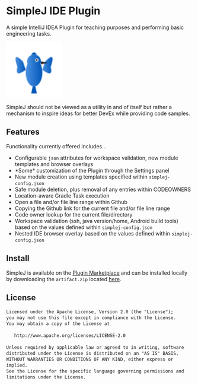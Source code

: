 # SimpleJ IDE Plugin

A simple IntelliJ IDEA Plugin for teaching purposes and performing basic engineering tasks.

<img src="https://raw.githubusercontent.com/wildsmith/simplej-plugin/refs/heads/main/logo.svg" alt="SimpleJ Logo" width="150">

SimpleJ should not be viewed as a utility in and of itself but rather a mechanism to inspire ideas for better DevEx while providing code samples.

## Features

Functionality currently offered includes...
<ul>
<li>Configurable <code>json</code> attributes for workspace validation, new module templates and browser overlays</li>
<li>*Some* customization of the Plugin through the Settings panel</li>
<li>New module creation using templates specified within <code>simplej-config.json</code></li>
<li>Safe module deletion, plus removal of any entries within CODEOWNERS</li>
<li>Location-aware Gradle Task execution</li>
<li>Open a file and/or file line range within Github</li>
<li>Copying the Github link for the current file and/or file line range</li>
<li>Code owner lookup for the current file/directory</li>
<li>Workspace validation (ssh, java version/home, Android build tools) based on the values defined within <code>simplej-config.json</code></li>
<li>Nested IDE browser overlay based on the values defined within <code>simplej-config.json</code></li>
</ul>

## Install

SimpleJ is available on the [Plugin Marketplace](https://plugins.jetbrains.com/plugin/27739-simplej-teaching-aid) and can be installed locally by 
downloading the `artifact.zip` located [here](https://github.com/wildsmith/simplej-plugin/blob/main/artifact/plugin-1.0.2.zip).

## License

    Licensed under the Apache License, Version 2.0 (the "License");
    you may not use this file except in compliance with the License.
    You may obtain a copy of the License at

       http://www.apache.org/licenses/LICENSE-2.0

    Unless required by applicable law or agreed to in writing, software
    distributed under the License is distributed on an "AS IS" BASIS,
    WITHOUT WARRANTIES OR CONDITIONS OF ANY KIND, either express or implied.
    See the License for the specific language governing permissions and
    limitations under the License.